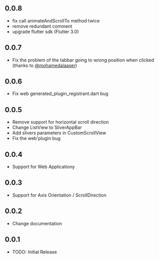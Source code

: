 ## 0.0.8

* fix call animateAndScrollTo method twice
* remove redundant comment
* upgrade flutter sdk (Flutter 3.0)

## 0.0.7

* Fix the problem of the tabbar going to wrong position when clicked (thanks to [@mohamedalaaser](https://github.com/mohamedalaaser))

## 0.0.6

* Fix web generated_plugin_registrant.dart bug

## 0.0.5

* Remove support for horizontal scroll direction
* Change ListView to SliverAppBar
* Add slivers parameters in CustomScrollView
* Fix the web'plugin bug

## 0.0.4

* Support for Web Applicationy

## 0.0.3

* Support for Axis Orientation / ScrollDirection

## 0.0.2

* Change documentation

## 0.0.1
* TODO: Initial Release
